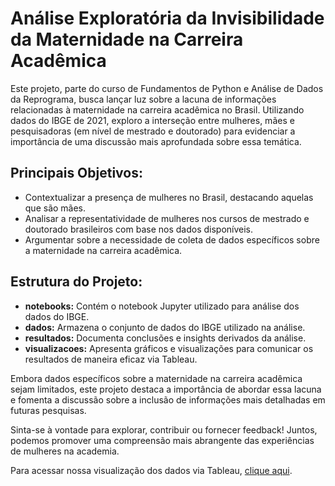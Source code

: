 # Análise Exploratória da Invisibilidade da Maternidade na Carreira Acadêmica

Este projeto, parte do curso de Fundamentos de Python e Análise de Dados da Reprograma, busca lançar luz sobre a lacuna de informações relacionadas à maternidade na carreira acadêmica no Brasil. Utilizando dados do IBGE de 2021, exploro a interseção entre mulheres, mães e pesquisadoras (em nível de mestrado e doutorado) para evidenciar a importância de uma discussão mais aprofundada sobre essa temática.

## Principais Objetivos:
- Contextualizar a presença de mulheres no Brasil, destacando aquelas que são mães.
- Analisar a representatividade de mulheres nos cursos de mestrado e doutorado brasileiros com base nos dados disponíveis.
- Argumentar sobre a necessidade de coleta de dados específicos sobre a maternidade na carreira acadêmica.

## Estrutura do Projeto:
- **notebooks:** Contém o notebook Jupyter utilizado para análise dos dados do IBGE.
- **dados:** Armazena o conjunto de dados do IBGE utilizado na análise.
- **resultados:** Documenta conclusões e insights derivados da análise.
- **visualizacoes:** Apresenta gráficos e visualizações para comunicar os resultados de maneira eficaz via Tableau.

Embora dados específicos sobre a maternidade na carreira acadêmica sejam limitados, este projeto destaca a importância de abordar essa lacuna e fomenta a discussão sobre a inclusão de informações mais detalhadas em futuras pesquisas.

Sinta-se à vontade para explorar, contribuir ou fornecer feedback! Juntos, podemos promover uma compreensão mais abrangente das experiências de mulheres na academia.

Para acessar nossa visualização dos dados via Tableau, [clique aqui](https://public.tableau.com/views/AInvisibilidadedaMaternidadenaCarreiraAcadmica/Histria1?:language=pt-BR&:display_count=n&:origin=viz_share_link).
